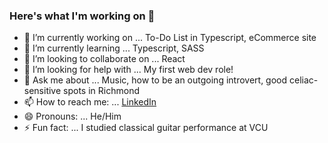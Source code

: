 ### Here's what I'm working on 👋

- 🔭 I’m currently working on ... To-Do List in Typescript, eCommerce site
- 🌱 I’m currently learning ... Typescript, SASS
- 👯 I’m looking to collaborate on ... React
- 🤔 I’m looking for help with ... My first web dev role!
- 💬 Ask me about ... Music, how to be an outgoing introvert, good celiac-sensitive spots in Richmond
- 📫 How to reach me: ... [LinkedIn](https://www.linkedin.com/in/patrickmahloy/)
- 😄 Pronouns: ... He/Him
- ⚡ Fun fact: ... I studied classical guitar performance at VCU

